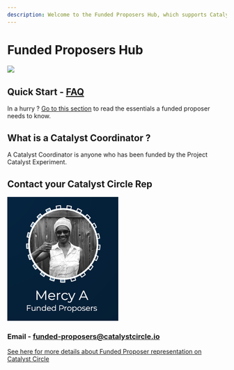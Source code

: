 ```yaml
---
description: Welcome to the Funded Proposers Hub, which supports Catalyst Funded Proposers.
---
```


# Funded Proposers Hub

![](.gitbook/assets/undraw\_community\_re\_cyrm.svg)

## Quick Start - [FAQ](https://catalyst-circle.gitbook.io/catalyst-coordinator/information/faq)

In a hurry ? [Go to this section](https://catalyst-circle.gitbook.io/catalyst-coordinator/information/faq) to read the essentials a funded proposer needs to know.

## What is a Catalyst Coordinator ?

A Catalyst Coordinator is anyone who has been funded by the Project Catalyst Experiment.

## Contact your Catalyst Circle Rep

![](.gitbook/assets/2022-02-26.png)

### Email - funded-proposers@catalystcircle.io

[See here for more details about Funded Proposer representation on Catalyst Circle](https://catalyst-circle.gitbook.io/catalyst-coordinator/circle-representation)

